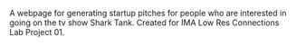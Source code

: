 A webpage for generating startup pitches for people who are interested in going on the tv show Shark Tank. Created for IMA Low Res Connections Lab Project 01.
